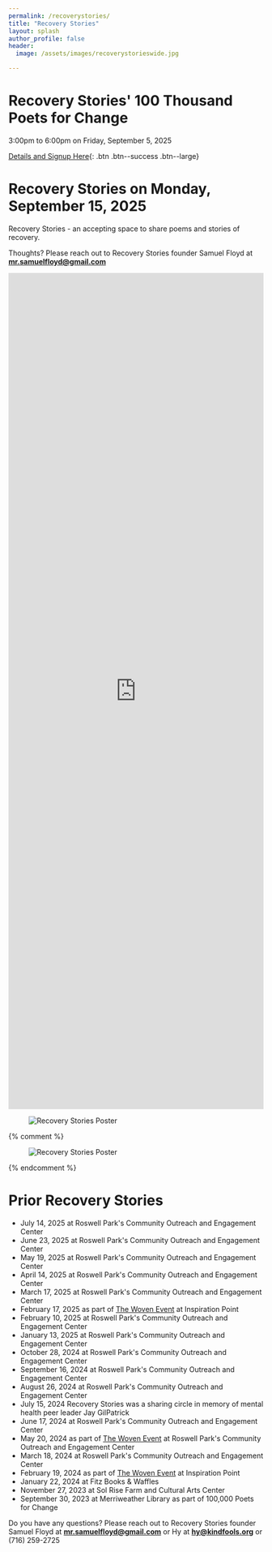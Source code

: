 ```yaml
---
permalink: /recoverystories/
title: "Recovery Stories"
layout: splash
author_profile: false
header:
  image: /assets/images/recoverystorieswide.jpg

---
```


# Recovery Stories' 100 Thousand Poets for Change

3:00pm to 6:00pm on Friday, September 5, 2025

[Details and Signup Here](
https://docs.google.com/forms/d/e/1FAIpQLSfz6GmHF8JsQfftlPl5737CsNeDNXLXarHFet_XYx8DFb0rig/viewform
){: .btn .btn--success .btn--large}<br>

# Recovery Stories on Monday, September 15, 2025

Recovery Stories - an accepting space to share poems and stories of recovery.

Thoughts? Please reach out to Recovery Stories founder Samuel Floyd
at **[mr.samuelfloyd@gmail.com](mailto:mr.samuelfloyd@gmail.com)**

<iframe src="https://docs.google.com/forms/d/e/1FAIpQLSeoTPMQiO3i7e_k4_VWryUVdmGX3BVte0bc_Iv2sQxf92LARQ/viewform?embedded=true" width="100%" height="1650" frameborder="0" marginheight="0" marginwidth="0" onload = "window.parent.scrollTo(0,0)">Loading…</iframe>

<figure style="max-width: 966px" class="align-center">
  <img src="/assets/images/recoverystoriesflyer20250714.jpg"
   alt="Recovery Stories Poster">
</figure> 

{% comment %}
<figure style="max-width: 966px" class="align-center">
  <img src="/assets/images/recoverystoriesflyer20250623.jpg"
   alt="Recovery Stories Poster">
</figure> 
{% endcomment %}

# Prior Recovery Stories

- July 14, 2025 at Roswell Park's Community Outreach and Engagement Center
- June 23, 2025 at Roswell Park's Community Outreach and Engagement Center
- May 19, 2025 at Roswell Park's Community Outreach and Engagement Center
- April 14, 2025 at Roswell Park's Community Outreach and Engagement Center
- March 17, 2025 at Roswell Park's Community Outreach and Engagement Center
- February 17, 2025 as part of [The Woven Event](/thewovenevent/) at Inspiration Point
- February 10, 2025 at Roswell Park's Community Outreach and Engagement Center
- January 13, 2025 at Roswell Park's Community Outreach and Engagement Center
- October 28, 2024 at Roswell Park's Community Outreach and Engagement Center
- September 16, 2024 at Roswell Park's Community Outreach and Engagement Center
- August 26, 2024 at Roswell Park's Community Outreach and Engagement Center
- July 15, 2024 Recovery Stories was a sharing circle in memory of mental health peer leader Jay GilPatrick
- June 17, 2024 at Roswell Park's Community Outreach and Engagement Center
- May 20, 2024 as part of [The Woven Event](/thewovenevent/) at Roswell Park's Community Outreach and Engagement Center
- March 18, 2024 at Roswell Park's Community Outreach and Engagement Center
- February 19, 2024 as part of [The Woven Event](/thewovenevent/) at Inspiration Point
- January 22, 2024 at Fitz Books & Waffles
- November 27, 2023 at Sol Rise Farm and Cultural Arts Center
- September 30, 2023 at Merriweather Library as part of 100,000 Poets for Change


Do you have any questions? Please reach out to Recovery Stories founder Samuel Floyd
at **[mr.samuelfloyd@gmail.com](mailto:mr.samuelfloyd@gmail.com)** or Hy at
**[hy@kindfools.org](mailto:hy@kindfools.org)** or (716) 259-2725

